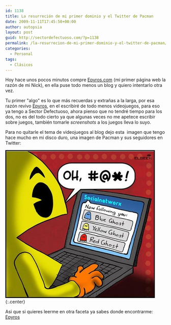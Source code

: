 ```yaml
---
id: 1138
title: La resurreción de mi primer dominio y el Twitter de Pacman
date: 2009-11-11T17:45:50+00:00
author: autopsia
layout: post
guid: http://sectordefectuoso.com/?p=1138
permalink: /la-resurrecion-de-mi-primer-dominio-y-el-twitter-de-pacman/
categories:
  - Personal
tags:
  - Clásicos
---
```

Hoy hace unos pocos minutos compre [Epyros.com](http://epyros.com/) (mi primer página web la razón de mi Nick), en ella puse todo menos un blog y quiero intentarlo otra vez.

Tu primer "algo" es lo que más recuerdas y extrañas a la larga, por esa razón revivo [Epyros](http://epyros.com/), en el escribiré de todo menos videojuegos, para eso ya tengo a Sector Defectuoso, ahora pienso que no tendré tiempo para los dos, no es del todo cierto ya que algunas veces no me apetece escribir sobre juegos, también tomarle _screenshots_ a los juegos lleva lo suyo.

<!--more-->

Para no quitarle el tema de videojuegos al blog dejo esta  imagen que tengo hace mucho en mi disco duro, una imagen de Pacman y sus seguidores en Twitter:

![El Twitter de Pacman](/assets/images/2009/11/pacmantwitter.jpg){:.center}

Asi que si quieres leerme en otra faceta ya sabes donde encontrarme: [Epyros](http://epyros.com/)
